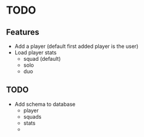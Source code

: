 # TODO

## Features

- Add a player (default first added player is the user)
- Load player stats
  - squad (default)
  - solo
  - duo

## TODO 

- Add schema to database
  - player 
  - squads
  - stats
  - 